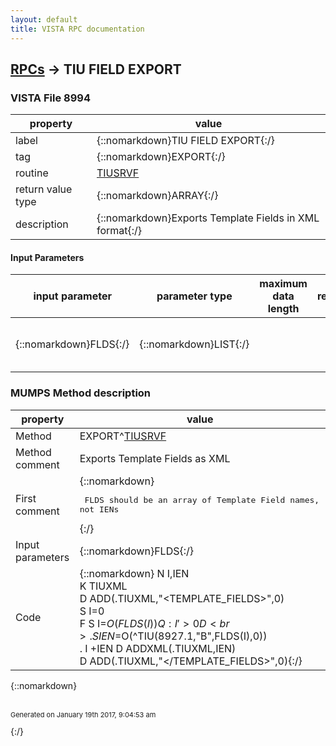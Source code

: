 ```yaml
---
layout: default
title: VISTA RPC documentation
---
```




## [RPCs](TableOfContent.md) &#8594; TIU FIELD EXPORT 



### VISTA File 8994 


 property | value 
--- | --- 
 label | {::nomarkdown}TIU FIELD EXPORT{:/}
 tag | {::nomarkdown}EXPORT{:/}
 routine | [TIUSRVF](http://code.osehra.org/dox/Routine_TIUSRVF_source.html)
 return value type | {::nomarkdown}ARRAY{:/}
 description | {::nomarkdown}Exports Template Fields in XML format{:/}

#### Input Parameters

| input parameter | parameter type | maximum data length | required | description | 
| --- | --- | --- | --- | --- | 
| {::nomarkdown}FLDS{:/} | {::nomarkdown}LIST{:/} |  |  | {::nomarkdown}List of template field names to export.{:/} | 


### MUMPS Method description

 property | value 
 --- | --- 
 Method | EXPORT^[TIUSRVF](http://code.osehra.org/dox/Routine_TIUSRVF_source.html)
 Method comment | Exports Template Fields as XML
 First comment | {::nomarkdown}<pre> FLDS should be an array of Template Field names, not IENs</pre>{:/}
 Input parameters | {::nomarkdown}FLDS{:/}
 Code | {::nomarkdown}  N I,IEN<br> K TIUXML<br> D ADD(.TIUXML,"<TEMPLATE_FIELDS>",0)<br> S I=0<br> F  S I=$O(FLDS(I)) Q:I'>0  D<br> . S IEN=$O(^TIU(8927.1,"B",FLDS(I),0))<br> . I +IEN D ADDXML(.TIUXML,IEN)<br> D ADD(.TIUXML,"</TEMPLATE_FIELDS>",0){:/}

{::nomarkdown} <br/><br/><p style="font-size: 11px">Generated on January 19th 2017, 9:04:53 am</p>{:/}